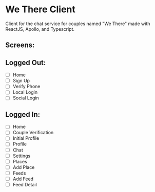 # We There Client

Client for the chat service for couples named "We There" made with ReactJS, Apollo, and Typescript.


## Screens:

## Logged Out:

- [ ] Home
- [ ] Sign Up
- [ ] Verify Phone
- [ ] Local Login
- [ ] Social Login

## Logged In:

- [ ] Home
- [ ] Couple Verification
- [ ] Initial Profile
- [ ] Profile
- [ ] Chat
- [ ] Settings
- [ ] Places
- [ ] Add Place
- [ ] Feeds
- [ ] Add Feed
- [ ] Feed Detail
